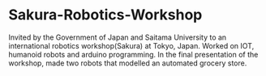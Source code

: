 # Sakura-Robotics-Workshop

Invited by the Government of Japan and Saitama University to an international robotics workshop(Sakura) at Tokyo, Japan. 
Worked on IOT, humanoid robots and arduino programming. 
In the final presentation of the workshop, made two robots that modelled an automated grocery store. 
